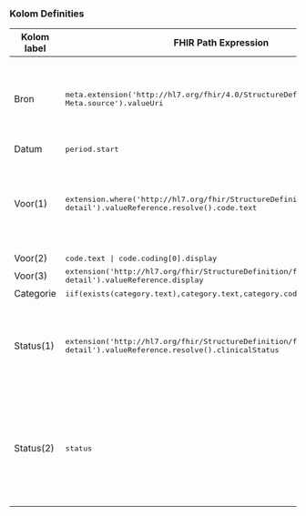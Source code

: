 ### Kolom Definities
<table class="grid">
<thead>
<th>Kolom label</th>
<th>FHIR Path Expression</th>
<th>FHIR Type</th>
<th>Zib element</th>
<th>Toelichting of regels</th>
</thead>
<tbody>
<tr>
<td>Bron</td>
<td><samp>meta.extension('http://hl7.org/fhir/4.0/StructureDefinition/extension-Meta.source').valueUri</samp></td>
<td><code>string</code></td>
<td>nvt</td>
<td>Lookup adhv uri (AGB-Z of OID) <code>&lt;adressering-base&gt;/Organization?identifier=&lt;.meta.tag.code&gt;</code> en gebruik dan <code>Organization.name</code></td>
</tr>
<tr>
<td>Datum</td>
<td><samp>period.start</samp></td>
<td><code>dateTime</code></td>
<td>BeginDatumTijd</td>
<td></td>
</tr>
<tr>
<td>Voor(1)</td>
<td><samp>extension.where('http://hl7.org/fhir/StructureDefinition/flag-detail').valueReference.resolve().code.text</samp></td>
<td><code>string</code></td>
<td>Conditie::Probleem</td>
<td>Als geen Voor(1), dan Voor(2), als geen Voor(2) dan Voor(3).<br/><i>De flag-detail Condition opzoeken in de resultaat Bundle.</i></td>
</tr>
<tr>
<td>Voor(2)</td>
<td><samp>code.text | code.coding[0].display</samp></td>
<td><code>string</code></td>
<td>AlertNaam</td>
<td></td>
</tr>
<tr>
<td>Voor(3)</td>
<td><samp>extension('http://hl7.org/fhir/StructureDefinition/flag-detail').valueReference.display</samp></td>
<td><code>string</code></td>
<td>Conditie::Probleem</td>
<td></td>
</tr>
<tr>
<td>Categorie</td>
<td><samp>iif(exists(category.text),category.text,category.coding.display)</samp></td>
<td><code>string</code></td>
<td>AlertType</td>
<td></td>
</tr>
<tr>
<td>Status(1)</td>
<td><samp>extension('http://hl7.org/fhir/StructureDefinition/flag-detail').valueReference.resolve().clinicalStatus</samp></td>
<td><code>code</code></td>
<td>Conditie::Probleem/ProbleemStatus</td>
<td>Logica: als geen Status(1), dan Status(2)<br/>Mapping: <code>active,recurrence</code> naar <code>Actueel</code>; <code>inactive,remission</code> naar <code>Niet actueel</code></td>
</tr>
<tr>
<td>Status(2)</td>
<td><samp>status</samp></td>
<td><code>code</code></td>
<td>nvt</td>
<td>Mapping: <code>active</code> naar <code>Actueel</code>; <code>inactive</code> naar <code>Niet actueel</code> Uitgefilterd: <code>entered-in-error</code> wordt niet getoond in de Zorgviewer, omdat het om foutief ingevoerde data gaat.</td>
</tr>
</tbody>
</table>